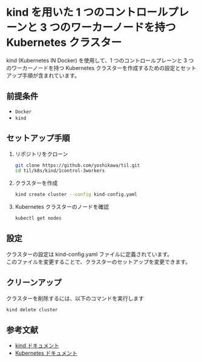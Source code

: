 # kind を用いた 1 つのコントロールプレーンと 3 つのワーカーノードを持つ Kubernetes クラスター

kind (Kubernetes IN Docker) を使用して、1 つのコントロールプレーンと 3 つのワーカーノードを持つ Kubernetes クラスターを作成するための設定とセットアップ手順が含まれています。

## 前提条件

- `Docker`
- `kind`

## セットアップ手順

1. リポジトリをクローン

   ```sh
   git clone https://github.com/yoshikawa/til.git
   cd til/k8s/kind/1control-3workers
   ```

2. クラスターを作成

   ```sh
   kind create cluster --config kind-config.yaml
   ```

3. Kubernetes クラスターのノードを確認
   ```sh
   kubectl get nodes
   ```

## 設定

クラスターの設定は kind-config.yaml ファイルに定義されています。  
このファイルを変更することで、クラスターのセットアップを変更できます。

## クリーンアップ

クラスターを削除するには、以下のコマンドを実行します

```sh
kind delete cluster
```

## 参考文献

- [kind ドキュメント](https://kind.sigs.k8s.io/)
- [Kubernetes ドキュメント](https://kubernetes.io/docs/)
